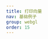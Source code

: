 ```yaml
---
title: 打印向量
nav: 基础例子
group: webgl
order: 15
---
```


<code src="../examples/demo15/index.jsx"></code>
